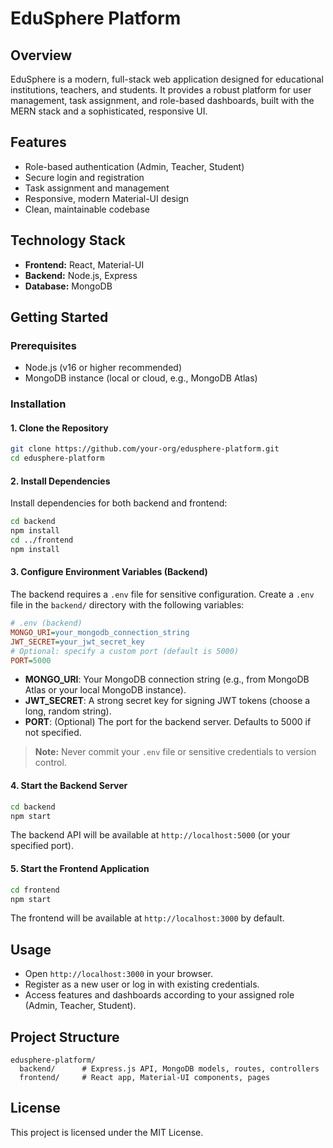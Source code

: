 # EduSphere Platform

## Overview

EduSphere is a modern, full-stack web application designed for educational institutions, teachers, and students. It provides a robust platform for user management, task assignment, and role-based dashboards, built with the MERN stack and a sophisticated, responsive UI.

## Features
- Role-based authentication (Admin, Teacher, Student)
- Secure login and registration
- Task assignment and management
- Responsive, modern Material-UI design
- Clean, maintainable codebase

## Technology Stack
- **Frontend:** React, Material-UI
- **Backend:** Node.js, Express
- **Database:** MongoDB

## Getting Started

### Prerequisites
- Node.js (v16 or higher recommended)
- MongoDB instance (local or cloud, e.g., MongoDB Atlas)

### Installation

#### 1. Clone the Repository
```bash
git clone https://github.com/your-org/edusphere-platform.git
cd edusphere-platform
```

#### 2. Install Dependencies
Install dependencies for both backend and frontend:
```bash
cd backend
npm install
cd ../frontend
npm install
```

#### 3. Configure Environment Variables (Backend)
The backend requires a `.env` file for sensitive configuration. Create a `.env` file in the `backend/` directory with the following variables:

```ini
# .env (backend)
MONGO_URI=your_mongodb_connection_string
JWT_SECRET=your_jwt_secret_key
# Optional: specify a custom port (default is 5000)
PORT=5000
```
- **MONGO_URI**: Your MongoDB connection string (e.g., from MongoDB Atlas or your local MongoDB instance).
- **JWT_SECRET**: A strong secret key for signing JWT tokens (choose a long, random string).
- **PORT**: (Optional) The port for the backend server. Defaults to 5000 if not specified.

> **Note:** Never commit your `.env` file or sensitive credentials to version control.

#### 4. Start the Backend Server
```bash
cd backend
npm start
```
The backend API will be available at `http://localhost:5000` (or your specified port).

#### 5. Start the Frontend Application
```bash
cd frontend
npm start
```
The frontend will be available at `http://localhost:3000` by default.

## Usage
- Open `http://localhost:3000` in your browser.
- Register as a new user or log in with existing credentials.
- Access features and dashboards according to your assigned role (Admin, Teacher, Student).

## Project Structure
```
edusphere-platform/
  backend/      # Express.js API, MongoDB models, routes, controllers
  frontend/     # React app, Material-UI components, pages
```

## License
This project is licensed under the MIT License. 
